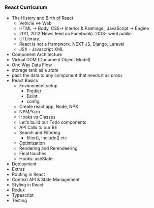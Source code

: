 ### React Curriculum

- The History and Birth of React
  - Vehicle <=> Web
  - HTML -> Body, CSS-> Interior & Paintings , JavaScript -> Engine
  - 2011, 2012(News feed on Facebook). 2013- went public
  - UI Library.
  - React is not a framework. NEXT JS, Django, Laravel
  - JSX - Javascript XML
- Component Architecture
- Virtual DOM (Document Object Model)
- One Way Data Flow
- storage tank as a _state_
- pass the data to any component that needs it as _props_
- React Basics
  - Environment setup
    - Prettier
    - Eslint
    - config
  - Create react app, Node, NPX
  - NPM/Yarn
  - Hooks vs Classes
  - Let's build our Todo components
  - API Calls to our BE
  - Search and Filtering
    - filter(), include() etc
  - Optimization
  - Rendering and Rerendeering
  - Final touches
  - Hooks: useState
- Deployment
- Extras
- Routing in React
- Context API & State Management
- Styling in React
- Redux
- Typescript
- Testing
